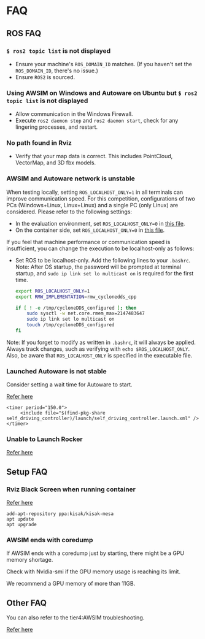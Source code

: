 # FAQ

## ROS FAQ

### `$ ros2 topic list` is not displayed
- Ensure your machine's `ROS_DOMAIN_ID` matches. (If you haven't set the `ROS_DOMAIN_ID`, there's no issue.)
- Ensure `ROS2` is sourced.

### Using AWSIM on Windows and Autoware on Ubuntu but `$ ros2 topic list` is not displayed
- Allow communication in the Windows Firewall.
- Execute `ros2 daemon stop` and `ros2 daemon start`, check for any lingering processes, and restart.

### No path found in Rviz
- Verify that your map data is correct. This includes PointCloud, VectorMap, and 3D fbx models.

### AWSIM and Autoware network is unstable
When testing locally, setting `ROS_LOCALHOST_ONLY=1` in all terminals can improve communication speed. For this competition, configurations of two PCs (Windows+Linux, Linux+Linux) and a single PC (only Linux) are considered. Please refer to the following settings:
- In the evaluation environment, set `ROS_LOCALHOST_ONLY=0` in [this file](https://github.com/AutomotiveAIChallenge/aichallenge2023-sim/blob/main/docker/evaluation/main.bash).
- On the container side, set `ROS_LOCALHOST_ONLY=0` in [this file](https://github.com/AutomotiveAIChallenge/aichallenge2023-sim/blob/main/docker/Dockerfile).

If you feel that machine performance or communication speed is insufficient, you can change the execution to be localhost-only as follows:
- Set ROS to be localhost-only. Add the following lines to your `.bashrc`. Note: After OS startup, the password will be prompted at terminal startup, and `sudo ip link set lo multicast on` is required for the first time.
  ```bash
  export ROS_LOCALHOST_ONLY=1
  export RMW_IMPLEMENTATION=rmw_cyclonedds_cpp

  if [ ! -e /tmp/cycloneDDS_configured ]; then
      sudo sysctl -w net.core.rmem_max=2147483647
      sudo ip link set lo multicast on
      touch /tmp/cycloneDDS_configured
  fi
  ```
Note: If you forget to modify as written in `.bashrc`, it will always be applied. Always track changes, such as verifying with `echo $ROS_LOCALHOST_ONLY`. Also, be aware that `ROS_LOCALHOST_ONLY` is specified in the executable file.

### Launched Autoware is not stable

Consider setting a wait time for Autoware to start.

[Refer here](https://github.com/AutomotiveAIChallenge/aichallenge2023-sim/issues/31)

```
<timer period="150.0">
     <include file="$(find-pkg-share self_driving_controller)/launch/self_driving_controller.launch.xml" />
</timer>
```

### Unable to Launch Rocker

[Refer here](https://github.com/AutomotiveAIChallenge/aichallenge2023-sim/issues/21#issuecomment-1637851299)

## Setup FAQ

### Rviz Black Screen when running container

[Refer here](https://github.com/ros2/rviz/issues/948)

```
add-apt-repository ppa:kisak/kisak-mesa
apt update
apt upgrade
```

### AWSIM ends with coredump

If AWSIM ends with a coredump just by starting, there might be a GPU memory shortage.

Check with Nvidia-smi if the GPU memory usage is reaching its limit.

We recommend a GPU memory of more than 11GB.

## Other FAQ

You can also refer to the tier4:AWSIM troubleshooting.

[Refer here](https://github.com/tier4/AWSIM/blob/main/docs/DeveloperGuide/TroubleShooting/index.md)